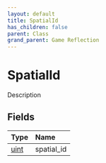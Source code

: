 ```yaml
---
layout: default
title: SpatialId
has_children: false
parent: Class
grand_parent: Game Reflection
---
```

# SpatialId
Description 

## Fields

| Type | Name |
|:----------|:--------------|
| [uint](/riftbreaker-wiki/docs/game-reflection/components/uint/) | spatial_id |

